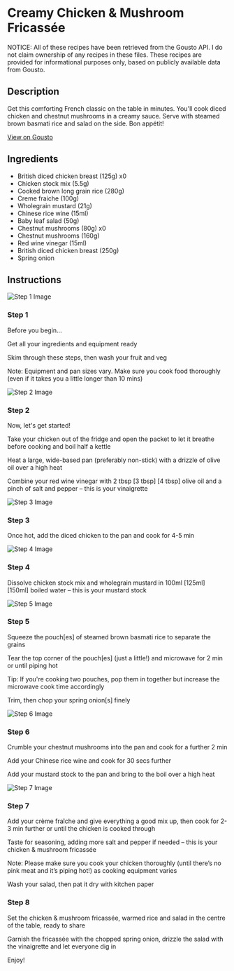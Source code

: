 # Creamy Chicken & Mushroom Fricassée

NOTICE: All of these recipes have been retrieved from the Gousto API. I do not claim ownership of any recipes in these files. These recipes are provided for informational purposes only, based on publicly available data from Gousto.

## Description

Get this comforting French classic on the table in minutes. You'll cook diced chicken and chestnut mushrooms in a creamy sauce. Serve with steamed brown basmati rice and salad on the side. Bon appétit!

[View on Gousto](https://www.gousto.co.uk/recipes/cookbook/10-min-creamy-chicken-mushroom-fricassee)

## Ingredients

- British diced chicken breast (125g) x0
- Chicken stock mix (5.5g)
- Cooked brown long grain rice (280g)
- Creme fraiche (100g)
- Wholegrain mustard (21g)
- Chinese rice wine (15ml)
- Baby leaf salad (50g)
- Chestnut mushrooms (80g) x0
- Chestnut mushrooms (160g)
- Red wine vinegar (15ml)
- British diced chicken breast (250g)
- Spring onion

## Instructions

![Step 1 Image](https://production-media.gousto.co.uk/cms/recipe-step-image/Step-1-1-1622807640336-x200.jpg)

### Step 1

Before you begin...

Get all your ingredients and equipment ready

Skim through these steps, then wash your fruit and veg

Note: Equipment and pan sizes vary. Make sure you cook food thoroughly (even if it takes you a little longer than 10 mins)

![Step 2 Image](https://production-media.gousto.co.uk/cms/recipe-step-image/1723.-step-2-x200.jpg)

### Step 2

Now, let's get started!

Take your chicken out of the fridge and open the packet to let it breathe before cooking and boil half a kettle

Heat a large, wide-based pan (preferably non-stick) with a drizzle of olive oil over a high heat

Combine your red wine vinegar with 2 tbsp <span class="text-purple">[3 tbsp]</span> <span class="text-danger">[4 tbsp]</span> olive oil and a pinch of salt and pepper – this is your vinaigrette

![Step 3 Image](https://production-media.gousto.co.uk/cms/recipe-step-image/1723.-step-3-x200.jpg)

### Step 3

Once hot, add the diced chicken to the pan and cook for 4-5 min

![Step 4 Image](https://production-media.gousto.co.uk/cms/recipe-step-image/1723.-step-4-x200.jpg)

### Step 4

Dissolve chicken stock mix and wholegrain mustard in 100ml<span class="text-purple"> [125ml]  </span><span class="text-danger">[150ml]</span> boiled water – this is your mustard stock

![Step 5 Image](https://production-media.gousto.co.uk/cms/recipe-step-image/1723-v2-Step-5-x200.jpg)

### Step 5

Squeeze the pouch[es] of steamed brown basmati rice to separate the grains

Tear the top corner of the pouch[es] (just a little!) and microwave for 2 min or until piping hot

Tip: If you're cooking two pouches, pop them in together but increase the microwave cook time accordingly

Trim, then chop your spring onion[s] finely

![Step 6 Image](https://production-media.gousto.co.uk/cms/recipe-step-image/1723.-step-6-x200.jpg)

### Step 6

Crumble your chestnut mushrooms into the pan and cook for a further 2 min

Add your Chinese rice wine and cook for 30 secs further

Add your mustard stock to the pan and bring to the boil over a high heat

![Step 7 Image](https://production-media.gousto.co.uk/cms/recipe-step-image/1723.-step-7-x200.jpg)

### Step 7

Add your crème fraîche and give everything a good mix up, then cook for 2-3 min further or until the chicken is cooked through

Taste for seasoning, adding more salt and pepper if needed – this is your chicken & mushroom fricassée

Note: Please make sure you cook your chicken thoroughly (until there’s no pink meat and it’s piping hot!) as cooking equipment varies

Wash your salad, then pat it dry with kitchen paper

### Step 8

Set the chicken & mushroom fricassée, warmed rice and salad in the centre of the table, ready to share

Garnish the fricassée with the chopped spring onion, drizzle the salad with the vinaigrette and let everyone dig in

Enjoy!

